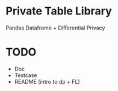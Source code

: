 # Private Table Library

Pandas Dataframe + Differential Privacy

# TODO
- Doc
- Testcase
- README (intro to dp + FL)